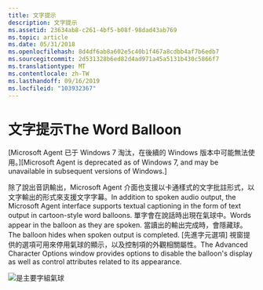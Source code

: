 ```yaml
---
title: 文字提示
description: 文字提示
ms.assetid: 23634ab8-c261-4bf5-b08f-98dad43ab769
ms.topic: article
ms.date: 05/31/2018
ms.openlocfilehash: 8d4df6ab8a602e5c40b1f467a8cdbb4af7b6edb7
ms.sourcegitcommit: 2d531328b6ed82d4ad971a45a5131b430c5866f7
ms.translationtype: MT
ms.contentlocale: zh-TW
ms.lasthandoff: 09/16/2019
ms.locfileid: "103932367"
---
```

# <a name="the-word-balloon"></a><span data-ttu-id="4ad8c-103">文字提示</span><span class="sxs-lookup"><span data-stu-id="4ad8c-103">The Word Balloon</span></span>

<span data-ttu-id="4ad8c-104">\[Microsoft Agent 已于 Windows 7 淘汰，在後續的 Windows 版本中可能無法使用。\]</span><span class="sxs-lookup"><span data-stu-id="4ad8c-104">\[Microsoft Agent is deprecated as of Windows 7, and may be unavailable in subsequent versions of Windows.\]</span></span>

<span data-ttu-id="4ad8c-105">除了說出音訊輸出，Microsoft Agent 介面也支援以卡通樣式的文字批註形式，以文字輸出的形式來支援文字字幕。</span><span class="sxs-lookup"><span data-stu-id="4ad8c-105">In addition to spoken audio output, the Microsoft Agent interface supports textual captioning in the form of text output in cartoon-style word balloons.</span></span> <span data-ttu-id="4ad8c-106">單字會在說話時出現在氣球中。</span><span class="sxs-lookup"><span data-stu-id="4ad8c-106">Words appear in the balloon as they are spoken.</span></span> <span data-ttu-id="4ad8c-107">當讀出的輸出完成時，會隱藏球。</span><span class="sxs-lookup"><span data-stu-id="4ad8c-107">The balloon hides when spoken output is completed.</span></span> <span data-ttu-id="4ad8c-108">[先進字元選項] 視窗提供的選項可用來停用氣球的顯示，以及控制項的外觀相關屬性。</span><span class="sxs-lookup"><span data-stu-id="4ad8c-108">The Advanced Character Options window provides options to disable the balloon's display as well as control attributes related to its appearance.</span></span>

![是主要字組氣球](images/f3ballon.gif)

 

 




